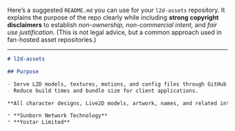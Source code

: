 Here’s a suggested `README.md` you can use for your `l2d-assets` repository. It explains the purpose of the repo clearly while including **strong copyright disclaimers** to establish *non-ownership, non-commercial intent,* and *fair use justification*. (This is not legal advice, but a common approach used in fan-hosted asset repositories.)

---

```markdown
# l2d-assets

## Purpose

- Serve L2D models, textures, motions, and config files through GitHub Pages.
- Reduce build times and bundle size for client applications.

**All character designs, Live2D models, artwork, names, and related intellectual property contained in this repository are owned by their respective copyright holders:**

* **Sunborn Network Technology**
* **Yostar Limited**
